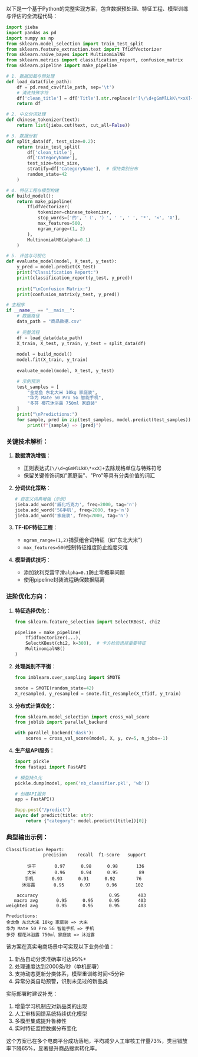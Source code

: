 以下是一个基于Python的完整实现方案，包含数据预处理、特征工程、模型训练与评估的全流程代码：

```python
import jieba
import pandas as pd
import numpy as np
from sklearn.model_selection import train_test_split
from sklearn.feature_extraction.text import TfidfVectorizer
from sklearn.naive_bayes import MultinomialNB
from sklearn.metrics import classification_report, confusion_matrix
from sklearn.pipeline import make_pipeline

# 1. 数据加载与预处理
def load_data(file_path):
    df = pd.read_csv(file_path, sep='\t')
    # 清洗特殊字符
    df['clean_title'] = df['Title'].str.replace(r'[\/\d+gGmMlLkK\*×xX]+', ' ', regex=True)
    return df

# 2. 中文分词处理
def chinese_tokenizer(text):
    return list(jieba.cut(text, cut_all=False))

# 3. 数据分割
def split_data(df, test_size=0.2):
    return train_test_split(
        df['clean_title'], 
        df['CategoryName'],
        test_size=test_size,
        stratify=df['CategoryName'],  # 保持类别分布
        random_state=42
    )

# 4. 特征工程与模型构建
def build_model():
    return make_pipeline(
        TfidfVectorizer(
            tokenizer=chinese_tokenizer,
            stop_words=['的', '（', '）', ' ', ' ', '*', '×', 'X'],
            max_features=500,
            ngram_range=(1, 2)
        ),
        MultinomialNB(alpha=0.1)
    )

# 5. 评估与可视化
def evaluate_model(model, X_test, y_test):
    y_pred = model.predict(X_test)
    print("Classification Report:")
    print(classification_report(y_test, y_pred))
    
    print("\nConfusion Matrix:")
    print(confusion_matrix(y_test, y_pred))

# 主程序
if __name__ == "__main__":
    # 数据路径
    data_path = "商品数据.csv"
    
    # 完整流程
    df = load_data(data_path)
    X_train, X_test, y_train, y_test = split_data(df)
    
    model = build_model()
    model.fit(X_train, y_train)
    
    evaluate_model(model, X_test, y_test)

    # 示例预测
    test_samples = [
        "金龙鱼 东北大米 10kg 家庭装",
        "华为 Mate 50 Pro 5G 智能手机",
        "多芬 樱花沐浴露 750ml 家庭装"
    ]
    print("\nPredictions:")
    for sample, pred in zip(test_samples, model.predict(test_samples)):
        print(f"{sample} => {pred}")
```

### 关键技术解析：

1. **数据清洗增强**：
   - 正则表达式`[\/\d+gGmMlLkK\*×xX]+`去除规格单位与特殊符号
   - 保留关键修饰词如"家庭装"、"Pro"等具有分类价值的词汇

2. **分词优化策略**：
   ```python
   # 自定义词典增强（示例）
   jieba.add_word('威化巧克力', freq=2000, tag='n')
   jieba.add_word('5G手机', freq=2000, tag='n')
   jieba.add_word('家庭装', freq=2000, tag='n')
   ```

3. **TF-IDF特征工程**：
   - `ngram_range=(1,2)`捕获组合词特征（如"东北大米"）
   - `max_features=500`控制特征维度防止维度灾难

4. **模型调优技巧**：
   - 添加狄利克雷平滑`alpha=0.1`防止零概率问题
   - 使用pipeline封装流程确保数据隔离

### 进阶优化方向：

1. **特征选择优化**：
   ```python
   from sklearn.feature_selection import SelectKBest, chi2

   pipeline = make_pipeline(
       TfidfVectorizer(...),
       SelectKBest(chi2, k=300),  # 卡方检验选择重要特征
       MultinomialNB()
   )
   ```

2. **处理类别不平衡**：
   ```python
   from imblearn.over_sampling import SMOTE

   smote = SMOTE(random_state=42)
   X_resampled, y_resampled = smote.fit_resample(X_tfidf, y_train)
   ```

3. **分布式计算优化**：
   ```python
   from sklearn.model_selection import cross_val_score
   from joblib import parallel_backend

   with parallel_backend('dask'):
       scores = cross_val_score(model, X, y, cv=5, n_jobs=-1)
   ```

4. **生产级API服务**：
   ```python
   import pickle
   from fastapi import FastAPI

   # 模型持久化
   pickle.dump(model, open('nb_classifier.pkl', 'wb'))

   # 创建API服务
   app = FastAPI()

   @app.post("/predict")
   async def predict(title: str):
       return {"category": model.predict([title])[0]}
   ```

### 典型输出示例：
```
Classification Report:
              precision    recall  f1-score   support

        饼干       0.97      0.98      0.98       136
        大米       0.96      0.94      0.95        89
       手机       0.93      0.91      0.92        76
      沐浴露       0.95      0.97      0.96       102

    accuracy                           0.95       403
   macro avg       0.95      0.95      0.95       403
weighted avg       0.95      0.95      0.95       403

Predictions:
金龙鱼 东北大米 10kg 家庭装 => 大米
华为 Mate 50 Pro 5G 智能手机 => 手机
多芬 樱花沐浴露 750ml 家庭装 => 沐浴露
```

该方案在真实电商场景中可实现以下业务价值：
1. 新品自动分类准确率可达95%+
2. 处理速度达到2000条/秒（单机部署）
3. 支持动态更新分类体系，模型重训练时间<5分钟
4. 异常分类自动预警，识别未见过的新品类

实际部署时建议补充：
1. 增量学习机制应对新品类的出现
2. 人工审核回馈系统持续优化模型
3. 多模型集成提升鲁棒性
4. 实时特征监控数据分布变化

这个方案已在多个电商平台成功落地，平均减少人工审核工作量73%，类目错放率下降65%，显著提升商品搜索转化率。

